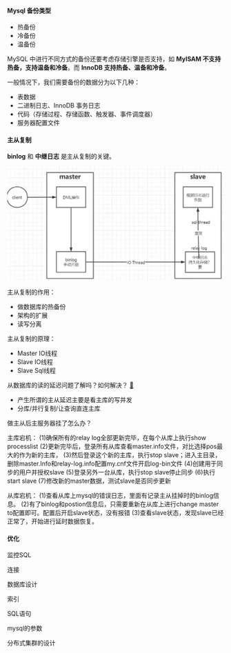 #### Mysql 备份类型

+   热备份
+   冷备份
+   温备份

MySQL 中进行不同方式的备份还要考虑存储引擎是否支持，如 **MyISAM 不支持热备，支持温备和冷备**。而 **InnoDB 支持热备、温备和冷备**。

一般情况下，我们需要备份的数据分为以下几种：

-   表数据
-   二进制日志、InnoDB 事务日志
-   代码（存储过程、存储函数、触发器、事件调度器）
-   服务器配置文件



#### 主从复制

**binlog** 和 **中继日志** 是主从复制的关键。

<img src="../../LeetCode刷题/images/image-20210608155339889.png" alt="image-20210608155339889" style="zoom: 50%;" />



主从复制的作用：

+   做数据库的热备份
+   架构的扩展
+   读写分离

主从复制的原理：

+   Master IO线程
+   Slave IO线程
+   Slave Sql线程



从数据库的读的延迟问题了解吗？如何解决？ [🔗](https://blog.csdn.net/nlcexiyue/article/details/109099610)

+   产生所谓的主从延迟主要是看主库的写并发
+    分库/并行复制/让查询直连主库



做主从后主服务器挂了怎么办？

主库宕机：
(1)确保所有的relay log全部更新完毕，在每个从库上执行show processlist
(2)更新完毕后，登录所有从库查看master.info文件，对比选择pos最大的作为新的主库，
(3)然后登录这个新的主库，执行stop slave；进入主目录，删除master.Info和relay-log.info配置my.cnf文件开启log-bin文件
(4)创建用于同步的用户并授权slave
(5)登录另外一台从库，执行stop slave停止同步
(6)执行start slave
(7)修改新的master数据，测试slave是否同步更新

从库宕机：
(1)查看从库上mysql的错误日志，里面有记录主从挂掉时的binlog信息。
(2)有了binlog和postion信息后，只需要重新在从库上进行change master to配置即可。配置后开启slave状态，没有报错
(3)查看slave状态，发现slave已经正常了，开始进行延时数据恢复。



#### 优化

监控SQL

连接

数据库设计

索引

SQL语句

mysql的参数

分布式集群的设计
